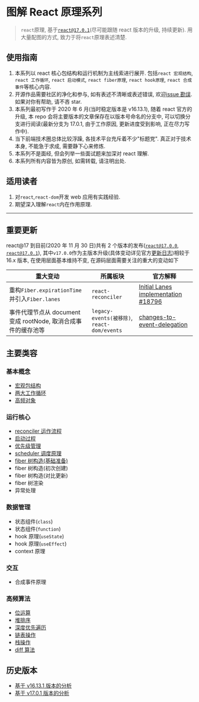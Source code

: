 # 图解 React 原理系列

> `react`原理, 基于[`react@17.0.1`](https://github.com/facebook/react/tree/v17.0.1)(尽可能跟随 react 版本的升级, 持续更新). 用大量配图的方式, 致力于将`react`原理表述清楚.

## 使用指南

1. 本系列以 react 核心包结构和运行机制为主线索进行展开. 包括`react 宏观结构`, `react 工作循环`, `react 启动模式`, `react fiber原理`, `react hook原理`, `react 合成事件`等核心内容.
2. 开源作品需要社区的净化和参与, 如有表述不清晰或表述错误, 欢迎[issue 勘误](https://github.com/7kms/react-illustration-series/issues). 如果对你有帮助, 请不吝 star.
3. 本系列最初写作于 2020 年 6 月(当时稳定版本是 v16.13.1), 随着 react 官方的升级, 本 repo 会将主要版本的文章保存在以版本号命名的分支中, 可以切换分支进行阅读(最新分支为 17.0.1, 由于工作原因, 更新进度受到影响, 正在尽力写作中).
4. 当下前端技术圈总体比较浮躁, 各技术平台充斥着不少"标题党". 真正对于技术本身, 不能急于求成, 需要静下心来修炼.
5. 本系列不是面经, 但会列举一些面试题来加深对 react 理解.
6. 本系列所有内容皆为原创, 如需转载, 请注明出处.

## 适用读者

1. 对`react`,`react-dom`开发 web 应用有实践经验.
2. 期望深入理解`react`内在作用原理.

---

## 重要更新

react@17 到目前(2020 年 11 月 30 日)共有 2 个版本的发布([`react@17.0.0`](https://github.com/facebook/react/tree/v17.0.0), [`react@17.0.1`](https://github.com/facebook/react/tree/v17.0.1)), 其中`v17.0.0`作为主版本升级(具体变动详见官方[更新日志](https://github.com/facebook/react/blob/master/CHANGELOG.md#1700-october-20-2020))相较于 16.x 版本, 在使用层面基本维持不变, 在源码层面需要关注的重大的变动如下

| 重大变动                                                      | 所属板块                                    | 官方解释                                                                                                      |
| ------------------------------------------------------------- | ------------------------------------------- | ------------------------------------------------------------------------------------------------------------- |
| 重构`Fiber.expirationTime`并引入`Fiber.lanes`                 | `react-reconciler`                          | [Initial Lanes implementation #18796](https://github.com/facebook/react/pull/18796)                           |
| 事件代理节点从 document 变成 rootNode, 取消合成事件的缓存池等 | `legacy-events(被移除)`, `react-dom/events` | [changes-to-event-delegation](https://reactjs.org/blog/2020/10/20/react-v17.html#changes-to-event-delegation) |

## 主要类容

### 基本概念

- [宏观包结构](./docs/main/macro-structure.md)
- [两大工作循环](./docs/main/workloop.md)
- [高频对象](./docs/main/object-structure.md)

### 运行核心

- [reconciler 运作流程](./docs/main/reconciler-workflow.md)
- [启动过程](./docs/main/bootstrap.md)
- [优先级管理](./docs/main/priority.md)
- [scheduler 调度原理](./docs/main/scheduler.md)
- [fiber 树构造(基础准备)](./docs/main/fibertree-prepare.md)
- fiber 树构造(初次创建)
- fiber 树构造(对比更新)
- fiber 树渲染
- 异常处理

### 数据管理

- 状态组件(`class`)
- 状态组件(`function`)
- hook 原理(`useState`)
- hook 原理(`useEffect`)
- context 原理

### 交互

- 合成事件原理

### 高频算法

- [位运算](./docs/algorithm/bitfiled.md)
- [堆排序](./docs/algorithm/heapsort.md)
- [深度优先遍历](./docs/algorithm/dfs.md)
- [链表操作](./docs/algorithm/linkedlist.md)
- [栈操作](./docs/algorithm/stack.md)
- [diff 算法](./docs/algorithm/diff.md)

## 历史版本

- [基于 v16.13.1 版本的分析](https://github.com/7kms/react-illustration-series/tree/v16.13.1)
- [基于 v17.0.1 版本的分析](https://github.com/7kms/react-illustration-series/tree/v17.0.1)
